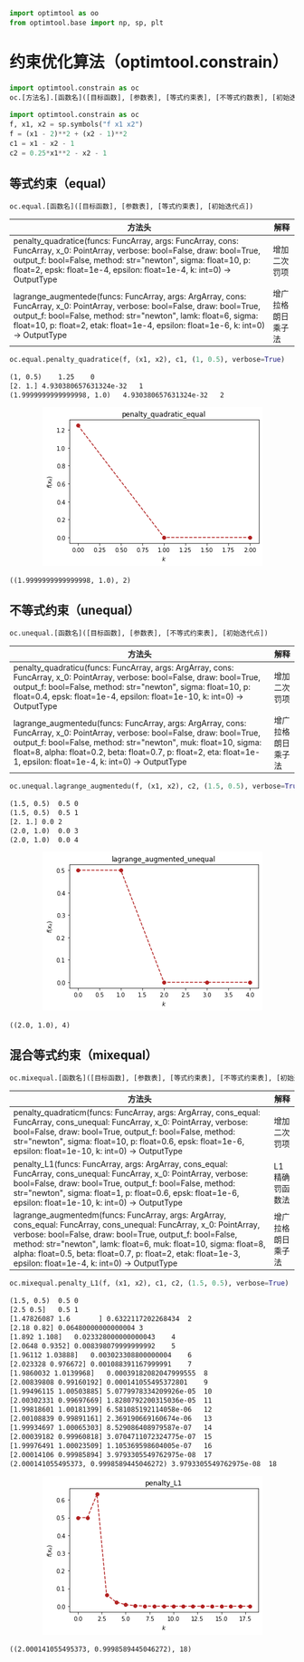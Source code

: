 ```python
import optimtool as oo
from optimtool.base import np, sp, plt
```

# 约束优化算法（optimtool.constrain）

```python
import optimtool.constrain as oc
oc.[方法名].[函数名]([目标函数], [参数表], [等式约束表], [不等式约数表], [初始迭代点])
```


```python
import optimtool.constrain as oc
f, x1, x2 = sp.symbols("f x1 x2")
f = (x1 - 2)**2 + (x2 - 1)**2
c1 = x1 - x2 - 1
c2 = 0.25*x1**2 - x2 - 1
```

## 等式约束（equal）

```python
oc.equal.[函数名]([目标函数], [参数表], [等式约束表], [初始迭代点])
```

| 方法头                                                                                                                                                   | 解释        |
| ----------------------------------------------------------------------------------------------------------------------------------------------------- | --------- |
| penalty_quadratice(funcs: FuncArray, args: FuncArray, cons: FuncArray, x_0: PointArray, verbose: bool=False, draw: bool=True, output_f: bool=False, method: str="newton", sigma: float=10, p: float=2, epsk: float=1e-4, epsilon: float=1e-4, k: int=0) -> OutputType                     | 增加二次罚项    |
| lagrange_augmentede(funcs: FuncArray, args: ArgArray, cons: FuncArray, x_0: PointArray, verbose: bool=False, draw: bool=True, output_f: bool=False, method: str="newton", lamk: float=6, sigma: float=10, p: float=2, etak: float=1e-4, epsilon: float=1e-6, k: int=0) -> OutputType | 增广拉格朗日乘子法 |


```python
oc.equal.penalty_quadratice(f, (x1, x2), c1, (1, 0.5), verbose=True)
```

```text
(1, 0.5)	1.25	0
[2. 1.]	4.930380657631324e-32	1
(1.9999999999999998, 1.0)	4.930380657631324e-32	2
```

<p align="center">
    <a href=""> 
        <img src="../../tests/constrain/images/penalty_quadratic_equal.png"> 
    </a>
</p>

```text
((1.9999999999999998, 1.0), 2)
```

## 不等式约束（unequal）

```python
oc.unequal.[函数名]([目标函数], [参数表], [不等式约束表], [初始迭代点])
```

| 方法头                                                                                                                                                                      | 解释        |
| ------------------------------------------------------------------------------------------------------------------------------------------------------------------------ | --------- |
| penalty_quadraticu(funcs: FuncArray, args: ArgArray, cons: FuncArray, x_0: PointArray, verbose: bool=False, draw: bool=True, output_f: bool=False, method: str="newton", sigma: float=10, p: float=0.4, epsk: float=1e-4, epsilon: float=1e-10, k: int=0) -> OutputType                                     | 增加二次罚项    |
| lagrange_augmentedu(funcs: FuncArray, args: ArgArray, cons: FuncArray, x_0: PointArray, verbose: bool=False, draw: bool=True, output_f: bool=False, method: str="newton", muk: float=10, sigma: float=8, alpha: float=0.2, beta: float=0.7, p: float=2, eta: float=1e-1, epsilon: float=1e-4, k: int=0) -> OutputType | 增广拉格朗日乘子法 |


```python
oc.unequal.lagrange_augmentedu(f, (x1, x2), c2, (1.5, 0.5), verbose=True)
```

```text
(1.5, 0.5)	0.5	0
(1.5, 0.5)	0.5	1
[2. 1.]	0.0	2
(2.0, 1.0)	0.0	3
(2.0, 1.0)	0.0	4
```

<p align="center">
    <a href=""> 
        <img src="../../tests/constrain/images/lagrange_augmentedu_unequal.png"> 
    </a>
</p>

```text
((2.0, 1.0), 4)
```

## 混合等式约束（mixequal）

```python
oc.mixequal.[函数名]([目标函数], [参数表], [等式约束表], [不等式约束表], [初始迭代点])
```

| 方法头                                                                                                                                                                                                  | 解释        |
| ---------------------------------------------------------------------------------------------------------------------------------------------------------------------------------------------------- | --------- |
| penalty_quadraticm(funcs: FuncArray, args: ArgArray, cons_equal: FuncArray, cons_unequal: FuncArray, x_0: PointArray, verbose: bool=False, draw: bool=True, output_f: bool=False, method: str="newton", sigma: float=10, p: float=0.6, epsk: float=1e-6, epsilon: float=1e-10, k: int=0) -> OutputType                                             | 增加二次罚项    |
| penalty_L1(funcs: FuncArray, args: ArgArray, cons_equal: FuncArray, cons_unequal: FuncArray, x_0: PointArray, verbose: bool=False, draw: bool=True, output_f: bool=False, method: str="newton", sigma: float=1, p: float=0.6, epsk: float=1e-6, epsilon: float=1e-10, k: int=0) -> OutputType                                                     | L1精确罚函数法  |
| lagrange_augmentedm(funcs: FuncArray, args: ArgArray, cons_equal: FuncArray, cons_unequal: FuncArray, x_0: PointArray, verbose: bool=False, draw: bool=True, output_f: bool=False, method: str="newton", lamk: float=6, muk: float=10, sigma: float=8, alpha: float=0.5, beta: float=0.7, p: float=2, etak: float=1e-3, epsilon: float=1e-4, k: int=0) -> OutputType | 增广拉格朗日乘子法 |


```python
oc.mixequal.penalty_L1(f, (x1, x2), c1, c2, (1.5, 0.5), verbose=True)
```

```text
(1.5, 0.5)	0.5	0
[2.5 0.5]	0.5	1
[1.47826087 1.6       ]	0.6322117202268434	2
[2.18 0.82]	0.06480000000000004	3
[1.892 1.108]	0.023328000000000043	4
[2.0648 0.9352]	0.008398079999999992	5
[1.96112 1.03888]	0.003023308800000004	6
[2.023328 0.976672]	0.001088391167999991	7
[1.9860032 1.0139968]	0.00039182082047999555	8
[2.00839808 0.99160192]	0.000141055495372801	9
[1.99496115 1.00503885]	5.0779978334209926e-05	10
[2.00302331 0.99697669]	1.8280792200315036e-05	11
[1.99818601 1.00181399]	6.581085192114058e-06	12
[2.00108839 0.99891161]	2.369190669160674e-06	13
[1.99934697 1.00065303]	8.529086408979587e-07	14
[2.00039182 0.99960818]	3.0704711072324775e-07	15
[1.99976491 1.00023509]	1.105369598604005e-07	16
[2.00014106 0.99985894]	3.9793305549762975e-08	17
(2.000141055495373, 0.9998589445046272)	3.9793305549762975e-08	18
```

<p align="center">
    <a href=""> 
        <img src="../../tests/constrain/images/penalty_L1.png"> 
    </a>
</p>

```text
((2.000141055495373, 0.9998589445046272), 18)
```